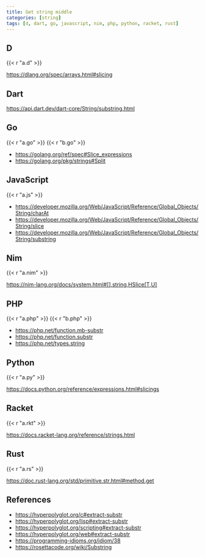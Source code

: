 ```yaml
---
title: Get string middle
categories: [string]
tags: [d, dart, go, javascript, nim, php, python, racket, rust]
---
```


## D

{{< r "a.d" >}}

<https://dlang.org/spec/arrays.html#slicing>

## Dart

<https://api.dart.dev/dart-core/String/substring.html>

## Go

{{< r "a.go" >}}
{{< r "b.go" >}}

- <https://golang.org/ref/spec#Slice_expressions>
- <https://golang.org/pkg/strings#Split>

## JavaScript

{{< r "a.js" >}}

- <https://developer.mozilla.org/Web/JavaScript/Reference/Global_Objects/String/charAt>
- <https://developer.mozilla.org/Web/JavaScript/Reference/Global_Objects/String/slice>
- <https://developer.mozilla.org/Web/JavaScript/Reference/Global_Objects/String/substring>

## Nim

{{< r "a.nim" >}}

<https://nim-lang.org/docs/system.html#[],string,HSlice[T,U]>

## PHP

{{< r "a.php" >}}
{{< r "b.php" >}}

- <https://php.net/function.mb-substr>
- <https://php.net/function.substr>
- <https://php.net/types.string>

## Python

{{< r "a.py" >}}

<https://docs.python.org/reference/expressions.html#slicings>

## Racket

{{< r "a.rkt" >}}

<https://docs.racket-lang.org/reference/strings.html>

## Rust

{{< r "a.rs" >}}

<https://doc.rust-lang.org/std/primitive.str.html#method.get>

## References

- <https://hyperpolyglot.org/c#extract-substr>
- <https://hyperpolyglot.org/lisp#extract-substr>
- <https://hyperpolyglot.org/scripting#extract-substr>
- <https://hyperpolyglot.org/web#extract-substr>
- <https://programming-idioms.org/idiom/38>
- <https://rosettacode.org/wiki/Substring>
